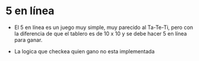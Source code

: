# 5 en línea
 - El 5 en línea es un juego muy simple, muy parecido al Ta-Te-Ti, pero con la diferencia de que el tablero es de 10 x 10 y se debe hacer 5 en línea para ganar.

 - La logica que checkea quien gano no esta implementada

